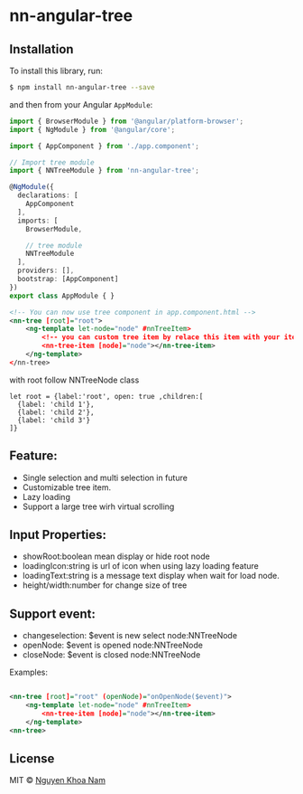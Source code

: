 # nn-angular-tree

## Installation

To install this library, run:

```bash
$ npm install nn-angular-tree --save
```

and then from your Angular `AppModule`:

```typescript
import { BrowserModule } from '@angular/platform-browser';
import { NgModule } from '@angular/core';

import { AppComponent } from './app.component';

// Import tree module
import { NNTreeModule } from 'nn-angular-tree';

@NgModule({
  declarations: [
    AppComponent
  ],
  imports: [
    BrowserModule,

    // tree module
    NNTreeModule
  ],
  providers: [],
  bootstrap: [AppComponent]
})
export class AppModule { }
```

```xml
<!-- You can now use tree component in app.component.html -->
<nn-tree [root]="root">
	<ng-template let-node="node" #nnTreeItem> 
		<!-- you can custom tree item by relace this item with your item -->
        <nn-tree-item [node]="node"></nn-tree-item>
    </ng-template>
</nn-tree>
```
with root follow NNTreeNode class
```
let root = {label:'root', open: true ,children:[
  {label: 'child 1'},
  {label: 'child 2'},
  {label: 'child 3'}
]}
```
## Feature:
- Single selection and multi selection in future
- Customizable tree item.
- Lazy loading
- Support a large tree wirh virtual scrolling

## Input Properties:
- showRoot:boolean mean display or hide root node
- loadingIcon:string is url of icon when using lazy loading feature
- loadingText:string is a message text display when wait for load node.
- height/width:number for change size of tree

## Support event:

- changeselection: $event is new select node:NNTreeNode
- openNode: $event is opened node:NNTreeNode
- closeNode: $event is closed node:NNTreeNode

Examples:
```xml

<nn-tree [root]="root" (openNode)="onOpenNode($event)">
	<ng-template let-node="node" #nnTreeItem> 
        <nn-tree-item [node]="node"></nn-tree-item> 
    </ng-template>
<nn-tree>

```
## License

MIT © [Nguyen Khoa Nam](mailto:ngkhnam@gmail.com)
